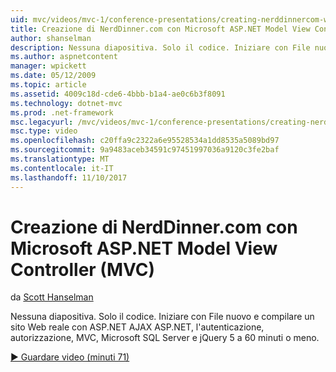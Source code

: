```yaml
---
uid: mvc/videos/mvc-1/conference-presentations/creating-nerddinnercom-with-microsoft-aspnet-model-view-controller-mvc
title: Creazione di NerdDinner.com con Microsoft ASP.NET Model View Controller (MVC) | Documenti Microsoft
author: shanselman
description: Nessuna diapositiva. Solo il codice. Iniziare con File nuovo e creare un sito Web reale con ASP.NET AJAX ASP.NET, l'autenticazione, autorizzazione, MVC, Microsoft SQL Server e...
ms.author: aspnetcontent
manager: wpickett
ms.date: 05/12/2009
ms.topic: article
ms.assetid: 4009c18d-cde6-4bbb-b1a4-ae0c6b3f8091
ms.technology: dotnet-mvc
ms.prod: .net-framework
msc.legacyurl: /mvc/videos/mvc-1/conference-presentations/creating-nerddinnercom-with-microsoft-aspnet-model-view-controller-mvc
msc.type: video
ms.openlocfilehash: c20ffa9c2322a6e95528534a1dd8535a5089bd97
ms.sourcegitcommit: 9a9483aceb34591c97451997036a9120c3fe2baf
ms.translationtype: MT
ms.contentlocale: it-IT
ms.lasthandoff: 11/10/2017
---
```

<a name="creating-nerddinnercom-with-microsoft-aspnet-model-view-controller-mvc"></a>Creazione di NerdDinner.com con Microsoft ASP.NET Model View Controller (MVC)
====================
da [Scott Hanselman](https://github.com/shanselman)

Nessuna diapositiva. Solo il codice. Iniziare con File nuovo e compilare un sito Web reale con ASP.NET AJAX ASP.NET, l'autenticazione, autorizzazione, MVC, Microsoft SQL Server e jQuery 5 a 60 minuti o meno.

[&#9654; Guardare video (minuti 71)](https://channel9.msdn.com/Blogs/ASP-NET-Site-Videos/creating-nerddinnercom-with-microsoft-aspnet-model-view-controller-mvc)
